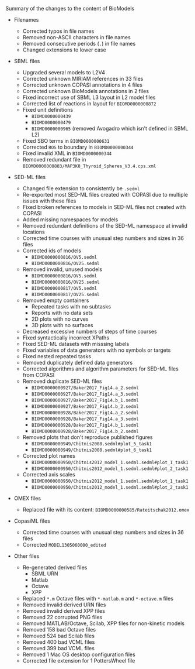 Summary of the changes to the content of BioModels

* Filenames
    * Corrected typos in file names
    * Removed non-ASCII characters in file names
    * Removed consecutive periods (`.`) in file names
    * Changed extensions to lower case

* SBML files
    * Upgraded several models to L2V4
    * Corrected unknown MIRIAM references in 33 files
    * Corrected unknown COPASI annotations in 4 files
    * Corrected unknown BioModels annotations in 2 files
    * Fixed incorrect use of SBML L3 layout in L2 model files
    * Corrected list of reactions in layout for `BIOMD0000000872`
    * Fixed unit definitions
        * `BIOMD0000000439`
        * `BIOMD0000000479`
        * `BIOMD0000000965` (removed Avogadro which isn't defined in SBML L2)
    * Fixed SBO terms in `BIOMD0000000631`
    * Corrected `ROS` to boundary in `BIOMD0000000344`
    * Fixed invalid XML in `BIOMD0000000344`
    * Removed redundant file in `BIOMD0000000883/MAP3K8_Thyroid_Spheres_V3.4.cps.xml`

* SED-ML files
    * Changed file extension to consistently be `.sedml`
    * Re-exported most SED-ML files created with COPASI due to multiple issues with these files
    * Fixed broken references to models in SED-ML files not created with COPASI
    * Added missing namespaces for models
    * Removed redundant definitions of the SED-ML namespace at invalid locations
    * Corrected time courses with unusual step numbers and sizes in 36 files
    * Corrected ids of models
        * `BIOMD0000000816/OV5.sedml`
        * `BIOMD0000000816/OV25.sedml`
    * Removed invalid, unused models
        * `BIOMD0000000816/OV5.sedml`
        * `BIOMD0000000816/OV25.sedml`
        * `BIOMD0000000817/OV5.sedml`
        * `BIOMD0000000817/OV25.sedml`
    * Removed empty containers
        * Repeated tasks with no subtasks
        * Reports with no data sets
        * 2D plots with no curves
        * 3D plots with no surfaces
    * Decreased excessive numbers of steps of time courses
    * Fixed syntactically incorrect XPaths
    * Fixed SED-ML datasets with misssing labels
    * Fixed variables of data generators with no symbols or targets
    * Fixed nested repeated tasks
    * Removed duplicately defined data generators
    * Corrected algorithms and algorithm parameters for SED-ML files from COPASI
    * Removed duplicate SED-ML files
        * `BIOMD0000000927/Baker2017_Fig14.a_2.sedml`
        * `BIOMD0000000927/Baker2017_Fig14.a_3.sedml`
        * `BIOMD0000000927/Baker2017_Fig14.b_1.sedml`
        * `BIOMD0000000927/Baker2017_Fig14.b_2.sedml`
        * `BIOMD0000000928/Baker2017_Fig14.a_2.sedml`
        * `BIOMD0000000928/Baker2017_Fig14.a_3.sedml`
        * `BIOMD0000000928/Baker2017_Fig14.b_1.sedml`
        * `BIOMD0000000928/Baker2017_Fig14.b_2.sedml`
    * Removed plots that don't reproduce published figures
        * `BIOMD0000000949/Chitnis2008.sedml#plot_5_task1`
        * `BIOMD0000000949/Chitnis2008.sedml#plot_6_task1`
    * Corrected plot names
        * `BIOMD0000000950/Chitnis2012_model_1.sedml.sedml#plot_1_task1`
        * `BIOMD0000000950/Chitnis2012_model_1.sedml.sedml#plot_2_task1`
    * Corrected axis scales
        * `BIOMD0000000950/Chitnis2012_model_1.sedml.sedml#plot_1_task1`
        * `BIOMD0000000950/Chitnis2012_model_1.sedml.sedml#plot_2_task1`

* OMEX files
    * Replaced file with its content: `BIOMD0000000585/Rateitschak2012.omex`

* CopasiML files
    * Corrected time courses with unusual step numbers and sizes in 36 files
    * Corrected `MODEL1305060000_edited`

* Other files
    * Re-generated derived files
        * SBML URN
        * Matlab
        * Octave
        * XPP
    * Replaced `*.m` Octave files with `*-matlab.m` and `*-octave.m` files
    * Removed invalid derived URN files
    * Removed invalid derived XPP files
    * Removed 22 corrupted PNG files
    * Removed MATLAB/Octave, Scilab, XPP files for non-kinetic models
    * Removed 158 bad Octave files
    * Removed 524 bad Scilab files
    * Removed 400 bad VCML files
    * Removed 399 bad VCML files
    * Removed 1 Mac OS desktop configuration files
    * Corrected file extension for 1 PottersWheel file
